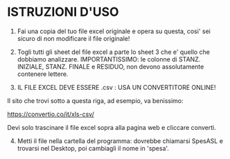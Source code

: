 # ISTRUZIONI D'USO
1. Fai una copia del tuo file excel originale e opera su questa, cosi' sei sicuro di non modificare il file originale!

2. Togli tutti gli sheet del file excel a parte lo sheet 3 che e' quello che dobbiamo analizzare.
IMPORTANTISSIMO: le colonne di STANZ. INIZIALE, STANZ. FINALE e RESIDUO, non devono assolutamente contenere lettere.

3. IL FILE EXCEL DEVE ESSERE .csv : USA UN CONVERTITORE ONLINE!

Il sito che trovi sotto a questa riga, ad esempio, va benissimo:

https://convertio.co/it/xls-csv/

Devi solo trascinare il file excel sopra alla pagina web e cliccare converti.

4. Metti il file nella cartella del programma: dovrebbe chiamarsi SpesASL e trovarsi nel Desktop, poi cambiagli il nome in 'spesa'.
